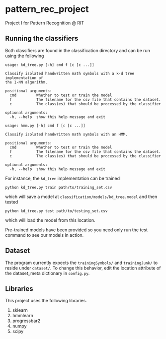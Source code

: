 # pattern_rec_project

Project I for Pattern Recognition @ RIT

## Running the classifiers

Both classifiers are found in the classification directory and can be run
using the following

```
usage: kd_tree.py [-h] cmd f [c [c ...]]

Classify isolated handwritten math symbols with a k-d tree implementation of
the 1-NN algorithm.

positional arguments:
  cmd         Whether to test or train the model
  f           The filename for the csv file that contains the dataset.
  c           The class(es) that should be processed by the classifier

optional arguments:
  -h, --help  show this help message and exit
```

```
usage: hmm.py [-h] cmd f [c [c ...]]

Classify isolated handwritten math symbols with an HMM.

positional arguments:
  cmd         Whether to test or train the model
  f           The filename for the csv file that contains the dataset.
  c           The class(es) that should be processed by the classifier

optional arguments:
  -h, --help  show this help message and exit
```

For instance, the `kd_tree` implementation can be trained
```
python kd_tree.py train path/to/training_set.csv
```
which will save a model at `classification/models/kd_tree.model` and then
tested
```
python kd_tree.py test path/to/testing_set.csv
```
which will load the model from this location.

Pre-trained models have been provided so you need only run the test command
to see our models in action.

## Dataset
The program currently expects the `trainingSymbols/` and `trainingJunk/` to reside under `dataset/`.
To change this behavior, edit the location attribute of the dataset_meta dictionary in `config.py`.

## Libraries
This project uses the following libraries.
1. sklearn
2. hmmlearn
3. progressbar2
4. numpy
5. scipy
